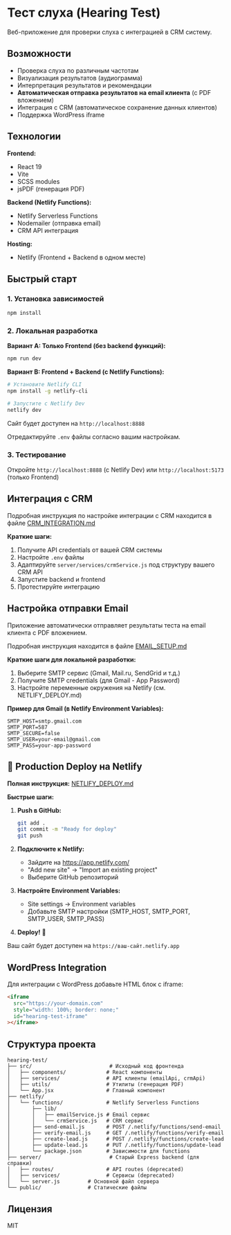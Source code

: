 # Тест слуха (Hearing Test)

Веб-приложение для проверки слуха с интеграцией в CRM систему.

## Возможности

- Проверка слуха по различным частотам
- Визуализация результатов (аудиограмма)
- Интерпретация результатов и рекомендации
- **Автоматическая отправка результатов на email клиента** (с PDF вложением)
- Интеграция с CRM (автоматическое сохранение данных клиентов)
- Поддержка WordPress iframe

## Технологии

**Frontend:**
- React 19
- Vite
- SCSS modules
- jsPDF (генерация PDF)

**Backend (Netlify Functions):**
- Netlify Serverless Functions
- Nodemailer (отправка email)
- CRM API интеграция

**Hosting:**
- Netlify (Frontend + Backend в одном месте)

## Быстрый старт

### 1. Установка зависимостей

```bash
npm install
```

### 2. Локальная разработка

**Вариант A: Только Frontend (без backend функций):**
```bash
npm run dev
```

**Вариант B: Frontend + Backend (с Netlify Functions):**
```bash
# Установите Netlify CLI
npm install -g netlify-cli

# Запустите с Netlify Dev
netlify dev
```

Сайт будет доступен на `http://localhost:8888`

Отредактируйте `.env` файлы согласно вашим настройкам.

### 3. Тестирование

Откройте `http://localhost:8888` (с Netlify Dev) или `http://localhost:5173` (только Frontend)

## Интеграция с CRM

Подробная инструкция по настройке интеграции с CRM находится в файле [CRM_INTEGRATION.md](./CRM_INTEGRATION.md)

**Краткие шаги:**
1. Получите API credentials от вашей CRM системы
2. Настройте `.env` файлы
3. Адаптируйте `server/services/crmService.js` под структуру вашего CRM API
4. Запустите backend и frontend
5. Протестируйте интеграцию

## Настройка отправки Email

Приложение автоматически отправляет результаты теста на email клиента с PDF вложением.

Подробная инструкция находится в файле [EMAIL_SETUP.md](./EMAIL_SETUP.md)

**Краткие шаги для локальной разработки:**
1. Выберите SMTP сервис (Gmail, Mail.ru, SendGrid и т.д.)
2. Получите SMTP credentials (для Gmail - App Password)
3. Настройте переменные окружения на Netlify (см. NETLIFY_DEPLOY.md)

**Пример для Gmail (в Netlify Environment Variables):**
```
SMTP_HOST=smtp.gmail.com
SMTP_PORT=587
SMTP_SECURE=false
SMTP_USER=your-email@gmail.com
SMTP_PASS=your-app-password
```

## 🚀 Production Deploy на Netlify

**Полная инструкция:** [NETLIFY_DEPLOY.md](./NETLIFY_DEPLOY.md)

**Быстрые шаги:**

1. **Push в GitHub:**
   ```bash
   git add .
   git commit -m "Ready for deploy"
   git push
   ```

2. **Подключите к Netlify:**
   - Зайдите на https://app.netlify.com/
   - "Add new site" → "Import an existing project"
   - Выберите GitHub репозиторий

3. **Настройте Environment Variables:**
   - Site settings → Environment variables
   - Добавьте SMTP настройки (SMTP_HOST, SMTP_PORT, SMTP_USER, SMTP_PASS)

4. **Deploy!** 🎉

Ваш сайт будет доступен на `https://ваш-сайт.netlify.app`

## WordPress Integration

Для интеграции с WordPress добавьте HTML блок с iframe:

```html
<iframe
  src="https://your-domain.com"
  style="width: 100%; border: none;"
  id="hearing-test-iframe"
></iframe>
```

## Структура проекта

```
hearing-test/
├── src/                         # Исходный код фронтенда
│   ├── components/             # React компоненты
│   ├── services/               # API клиенты (emailApi, crmApi)
│   ├── utils/                  # Утилиты (генерация PDF)
│   └── App.jsx                 # Главный компонент
├── netlify/
│   └── functions/              # Netlify Serverless Functions
│       ├── lib/
│       │   ├── emailService.js # Email сервис
│       │   └── crmService.js   # CRM сервис
│       ├── send-email.js       # POST /.netlify/functions/send-email
│       ├── verify-email.js     # GET /.netlify/functions/verify-email
│       ├── create-lead.js      # POST /.netlify/functions/create-lead
│       ├── update-lead.js      # PUT /.netlify/functions/update-lead
│       └── package.json        # Зависимости для functions
├── server/                      # Старый Express backend (для справки)
│   ├── routes/                 # API routes (deprecated)
│   ├── services/               # Сервисы (deprecated)
│   └── server.js         # Основной файл сервера
└── public/               # Статические файлы
```

## Лицензия

MIT
